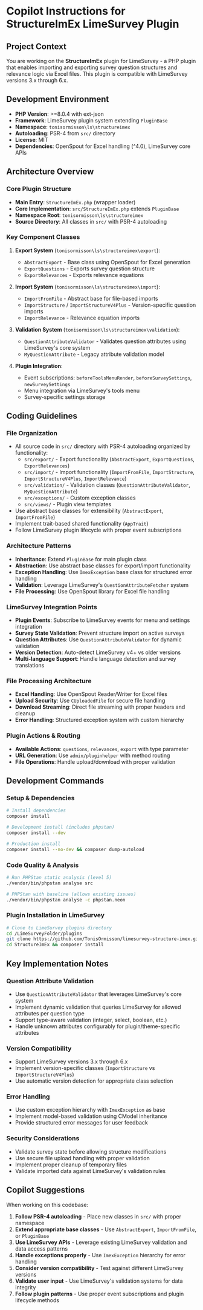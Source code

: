 # Copilot Instructions for StructureImEx LimeSurvey Plugin

## Project Context
You are working on the **StructureImEx** plugin for LimeSurvey - a PHP plugin that enables importing and exporting survey question structures and relevance logic via Excel files. This plugin is compatible with LimeSurvey versions 3.x through 6.x.

## Development Environment
- **PHP Version**: >=8.0.4 with ext-json
- **Framework**: LimeSurvey plugin system extending `PluginBase`
- **Namespace**: `tonisormisson\ls\structureimex`
- **Autoloading**: PSR-4 from `src/` directory
- **License**: MIT
- **Dependencies**: OpenSpout for Excel handling (^4.0), LimeSurvey core APIs

## Architecture Overview

### Core Plugin Structure
- **Main Entry**: `StructureImEx.php` (wrapper loader)
- **Core Implementation**: `src/StructureImEx.php` extends `PluginBase`
- **Namespace Root**: `tonisormisson\ls\structureimex`
- **Source Directory**: All classes in `src/` with PSR-4 autoloading

### Key Component Classes
1. **Export System** (`tonisormisson\ls\structureimex\export`):
   - `AbstractExport` - Base class using OpenSpout for Excel generation
   - `ExportQuestions` - Exports survey question structure
   - `ExportRelevances` - Exports relevance equations

2. **Import System** (`tonisormisson\ls\structureimex\import`):
   - `ImportFromFile` - Abstract base for file-based imports
   - `ImportStructure` / `ImportStructureV4Plus` - Version-specific question imports
   - `ImportRelevance` - Relevance equation imports

3. **Validation System** (`tonisormisson\ls\structureimex\validation`):
   - `QuestionAttributeValidator` - Validates question attributes using LimeSurvey's core system
   - `MyQuestionAttribute` - Legacy attribute validation model

4. **Plugin Integration**:
   - Event subscriptions: `beforeToolsMenuRender`, `beforeSurveySettings`, `newSurveySettings`
   - Menu integration via LimeSurvey's tools menu
   - Survey-specific settings storage

## Coding Guidelines

### File Organization
- All source code in `src/` directory with PSR-4 autoloading organized by functionality:
  - `src/export/` - Export functionality (`AbstractExport`, `ExportQuestions`, `ExportRelevances`)
  - `src/import/` - Import functionality (`ImportFromFile`, `ImportStructure`, `ImportStructureV4Plus`, `ImportRelevance`)
  - `src/validation/` - Validation classes (`QuestionAttributeValidator`, `MyQuestionAttribute`)
  - `src/exceptions/` - Custom exception classes
  - `src/views/` - Plugin view templates
- Use abstract base classes for extensibility (`AbstractExport`, `ImportFromFile`)
- Implement trait-based shared functionality (`AppTrait`)
- Follow LimeSurvey plugin lifecycle with proper event subscriptions

### Architecture Patterns
- **Inheritance**: Extend `PluginBase` for main plugin class
- **Abstraction**: Use abstract base classes for export/import functionality
- **Exception Handling**: Use `ImexException` base class for structured error handling
- **Validation**: Leverage LimeSurvey's `QuestionAttributeFetcher` system
- **File Processing**: Use OpenSpout library for Excel file handling

### LimeSurvey Integration Points
- **Plugin Events**: Subscribe to LimeSurvey events for menu and settings integration
- **Survey State Validation**: Prevent structure import on active surveys
- **Question Attributes**: Use `QuestionAttributeValidator` for dynamic validation
- **Version Detection**: Auto-detect LimeSurvey v4+ vs older versions
- **Multi-language Support**: Handle language detection and survey translations

### File Processing Architecture
- **Excel Handling**: Use OpenSpout Reader/Writer for Excel files
- **Upload Security**: Use `CUploadedFile` for secure file handling
- **Download Streaming**: Direct file streaming with proper headers and cleanup
- **Error Handling**: Structured exception system with custom hierarchy

### Plugin Actions & Routing
- **Available Actions**: `questions`, `relevances`, `export` with type parameter
- **URL Generation**: Use `admin/pluginhelper` with method routing
- **File Operations**: Handle upload/download with proper validation

## Development Commands

### Setup & Dependencies
```bash
# Install dependencies
composer install

# Development install (includes phpstan)
composer install --dev

# Production install
composer install --no-dev && composer dump-autoload
```

### Code Quality & Analysis
```bash
# Run PHPStan static analysis (level 5)
./vendor/bin/phpstan analyse src

# PHPStan with baseline (allows existing issues)
./vendor/bin/phpstan analyse -c phpstan.neon
```

### Plugin Installation in LimeSurvey
```bash
# Clone to LimeSurvey plugins directory
cd /LimeSurveyFolder/plugins
git clone https://github.com/TonisOrmisson/limesurvey-structure-imex.git StructureImEx
cd StructureImEx && composer install
```

## Key Implementation Notes

### Question Attribute Validation
- Use `QuestionAttributeValidator` that leverages LimeSurvey's core system
- Implement dynamic validation that queries LimeSurvey for allowed attributes per question type
- Support type-aware validation (integer, select, boolean, etc.)
- Handle unknown attributes configurably for plugin/theme-specific attributes

### Version Compatibility
- Support LimeSurvey versions 3.x through 6.x
- Implement version-specific classes (`ImportStructure` vs `ImportStructureV4Plus`)
- Use automatic version detection for appropriate class selection

### Error Handling
- Use custom exception hierarchy with `ImexException` as base
- Implement model-based validation using CModel inheritance
- Provide structured error messages for user feedback

### Security Considerations
- Validate survey state before allowing structure modifications
- Use secure file upload handling with proper validation
- Implement proper cleanup of temporary files
- Validate imported data against LimeSurvey's validation rules

## Copilot Suggestions

When working on this codebase:
1. **Follow PSR-4 autoloading** - Place new classes in `src/` with proper namespace
2. **Extend appropriate base classes** - Use `AbstractExport`, `ImportFromFile`, or `PluginBase`
3. **Use LimeSurvey APIs** - Leverage existing LimeSurvey validation and data access patterns
4. **Handle exceptions properly** - Use `ImexException` hierarchy for error handling
5. **Consider version compatibility** - Test against different LimeSurvey versions
6. **Validate user input** - Use LimeSurvey's validation systems for data integrity
7. **Follow plugin patterns** - Use proper event subscriptions and plugin lifecycle methods
